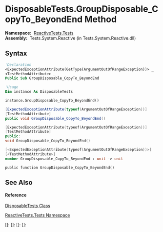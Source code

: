 # DisposableTests.GroupDisposable\_CopyTo\_BeyondEnd Method

**Namespace:**  [ReactiveTests.Tests](ReactiveTests.Tests\ReactiveTests.Tests.md)  
**Assembly:**  Tests.System.Reactive (in Tests.System.Reactive.dll)

## Syntax

```vb
'Declaration
<ExpectedExceptionAttribute(GetType(ArgumentOutOfRangeException))> _
<TestMethodAttribute> _
Public Sub GroupDisposable_CopyTo_BeyondEnd
```

```vb
'Usage
Dim instance As DisposableTests

instance.GroupDisposable_CopyTo_BeyondEnd()
```

```csharp
[ExpectedExceptionAttribute(typeof(ArgumentOutOfRangeException))]
[TestMethodAttribute]
public void GroupDisposable_CopyTo_BeyondEnd()
```

```c++
[ExpectedExceptionAttribute(typeof(ArgumentOutOfRangeException))]
[TestMethodAttribute]
public:
void GroupDisposable_CopyTo_BeyondEnd()
```

```fsharp
[<ExpectedExceptionAttribute(typeof(ArgumentOutOfRangeException))>]
[<TestMethodAttribute>]
member GroupDisposable_CopyTo_BeyondEnd : unit -> unit 
```

```jscript
public function GroupDisposable_CopyTo_BeyondEnd()
```

## See Also

#### Reference

[DisposableTests Class](DisposableTests\DisposableTests.md)

[ReactiveTests.Tests Namespace](ReactiveTests.Tests\ReactiveTests.Tests.md)

[]: 
[]: 
[]: 
[]: 